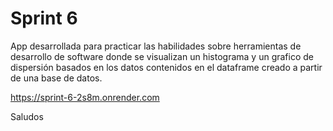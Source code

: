 # Sprint 6
App desarrollada para practicar las habilidades sobre herramientas de desarrollo de software donde se visualizan un histograma y un grafico de dispersión basados en los datos contenidos en el dataframe creado a partir de una base de datos.

https://sprint-6-2s8m.onrender.com

Saludos
